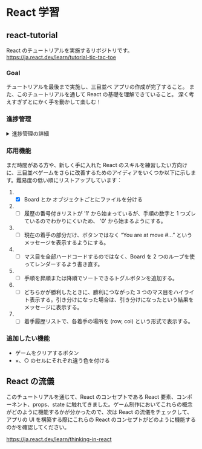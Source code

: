# React 学習

## react-tutorial
React のチュートリアルを実施するリポジトリです。
https://ja.react.dev/learn/tutorial-tic-tac-toe

### Goal

チュートリアルを最後まで実施し、三目並べ アプリの作成が完了すること。
また、このチュートリアルを通して React の基礎を理解できていること。
深く考えすぎずとにかく手を動かして楽しむ！

### 進捗管理

<details>

<summary>進捗管理の詳細</summary>

- Day 1 (8/5)  
  - 練習用のリポジトリを作成
  - React のプロジェクトを作成
  - [チュートリアルのセットアップ](https://ja.react.dev/learn/tutorial-tic-tac-toe#setup-for-the-tutorial) までできた
- Day 2 
  - [概要](https://ja.react.dev/learn/tutorial-tic-tac-toe#overview)を一通り進めた！
  - [ゲームを完成させる](https://ja.react.dev/learn/tutorial-tic-tac-toe#completing-the-game) の 下記箇所まで進めた
    - https://ja.react.dev/learn/tutorial-tic-tac-toe#completing-the-game:~:text=%E3%82%B3%E3%83%BC%E3%83%89%E3%81%AF%E3%80%81%E4%BB%A5%E4%B8%8B%E3%81%AE%E3%82%88%E3%81%86%E3%81%AB%E3%81%AA%E3%81%A3%E3%81%A6%E3%81%84%E3%82%8B%E3%81%AF%E3%81%9A%E3%81%A7%E3%81%99%EF%BC%9A
- Day 3 
  - いいかんじ！Boardオブジェクトの親 Game オブジェクトを作成し、Boardの処理をpropsで制御できるようにした。
  - 履歴機能を作成しているところ。下記まで実施  
    - https://ja.react.dev/learn/tutorial-tic-tac-toe#completing-the-game:~:text=%E6%AC%A1%E3%81%AB%E3%80%81Game%20%E5%86%85%E3%81%AE%20jumpTo%20%E9%96%A2%E6%95%B0%E3%82%92%E6%9B%B4%E6%96%B0%E3%81%97%E3%81%A6%E3%80%81currentMove%20%E3%82%92%E6%9B%B4%E6%96%B0%E3%81%99%E3%82%8B%E3%82%88%E3%81%86%E3%81%AB%E3%81%97%E3%81%BE%E3%81%99%E3%80%82currentMove%20%E3%82%92%E5%A4%89%E6%9B%B4%E3%81%99%E3%82%8B%E6%95%B0%E5%80%A4%E3%81%8C%E5%81%B6%E6%95%B0%E3%81%AE%E5%A0%B4%E5%90%88%E3%81%AF%E3%80%81xIsNext%20%E3%82%92%20true%20%E3%81%AB%E8%A8%AD%E5%AE%9A%E3%81%97%E3%81%BE%E3%81%99%E3%80%82
- Day 4 
  - 基本を一通り完了！！次は [応用機能] に挑戦する！
  
</details>

### 応用機能

まだ時間がある方や、新しく手に入れた React のスキルを練習したい方向けに、三目並べゲームをさらに改善するためのアイディアをいくつか以下に示します。難易度の低い順にリストアップしています：

1. - [x] Board とか オブジェクトごとにファイルを分ける
1. - [ ] 履歴の番号付きリストが '1' から始まっているが、手順の数字と 1 つズレているのでわかりにくいため、 '0' から始まるようにする。
1. - [ ] 現在の着手の部分だけ、ボタンではなく “You are at move #…” というメッセージを表示するようにする。
1. - [ ] マス目を全部ハードコードするのではなく、Board を 2 つのループを使ってレンダーするよう書き直す。
1. - [ ] 手順を昇順または降順でソートできるトグルボタンを追加する。
1. - [ ] どちらかが勝利したときに、勝利につながった 3 つのマス目をハイライト表示する。引き分けになった場合は、引き分けになったという結果をメッセージに表示する。
1. - [ ] 着手履歴リストで、各着手の場所を (row, col) という形式で表示する。

### 追加したい機能
- ゲームをクリアするボタン
- ×、○ のセルにそれぞれ違う色を付ける

## React の流儀

このチュートリアルを通じて、React のコンセプトである React 要素、コンポーネント、props、state に触れてきました。ゲーム制作においてこれらの概念がどのように機能するかが分かったので、次は React の流儀をチェックして、アプリの UI を構築する際にこれらの React のコンセプトがどのように機能するのかを確認してください。

https://ja.react.dev/learn/thinking-in-react